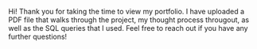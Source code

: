 Hi! Thank you for taking the time to view my portfolio. I have uploaded a PDF file that walks through the project, my thought process througout, as well as the SQL queries that I used. Feel free to reach out if you have any further questions!
